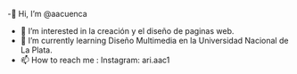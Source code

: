 -👋 Hi, I’m @aacuenca
- 👀 I’m interested in  la creación y el diseño de paginas web.
- 🌱 I’m currently learning  Diseño Multimedia en la Universidad Nacional de La Plata.
- 📫 How to reach me : Instagram: ari.aac1

<!---
aacuenca/aacuenca is a ✨ special ✨ repository because its `README.md` (this file) appears on your GitHub profile.
You can click the Preview link to take a look at your changes.
--->
